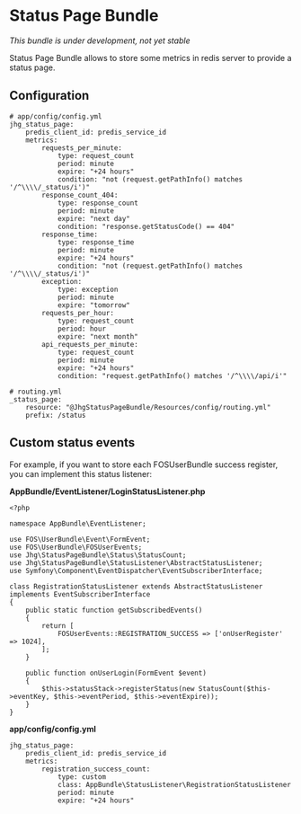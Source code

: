 # Status Page Bundle

*This bundle is under development, not yet stable*
 
Status Page Bundle allows to store some metrics in redis server to provide a status page.

## Configuration

    # app/config/config.yml
    jhg_status_page:
        predis_client_id: predis_service_id
        metrics:
            requests_per_minute:
                type: request_count
                period: minute
                expire: "+24 hours"
                condition: "not (request.getPathInfo() matches '/^\\\\/_status/i')"
            response_count_404:
                type: response_count
                period: minute
                expire: "next day"
                condition: "response.getStatusCode() == 404"
            response_time:
                type: response_time
                period: minute
                expire: "+24 hours"
                condition: "not (request.getPathInfo() matches '/^\\\\/_status/i')"
            exception:
                type: exception
                period: minute
                expire: "tomorrow"
            requests_per_hour:
                type: request_count
                period: hour
                expire: "next month"
            api_requests_per_minute:
                type: request_count
                period: minute
                expire: "+24 hours"
                condition: "request.getPathInfo() matches '/^\\\\/api/i'"
    
    # routing.yml
    _status_page:
        resource: "@JhgStatusPageBundle/Resources/config/routing.yml"
        prefix: /status

## Custom status events

For example, if you want to store each FOSUserBundle success register, you can implement this status listener:
 
**AppBundle/EventListener/LoginStatusListener.php**

    <?php
    
    namespace AppBundle\EventListener;
    
    use FOS\UserBundle\Event\FormEvent;
    use FOS\UserBundle\FOSUserEvents;
    use Jhg\StatusPageBundle\Status\StatusCount;
    use Jhg\StatusPageBundle\StatusListener\AbstractStatusListener;
    use Symfony\Component\EventDispatcher\EventSubscriberInterface;
    
    class RegistrationStatusListener extends AbstractStatusListener implements EventSubscriberInterface
    {
        public static function getSubscribedEvents()
        {
            return [
                FOSUserEvents::REGISTRATION_SUCCESS => ['onUserRegister' => 1024],
            ];
        }
    
        public function onUserLogin(FormEvent $event)
        {
            $this->statusStack->registerStatus(new StatusCount($this->eventKey, $this->eventPeriod, $this->eventExpire));
        }
    }
 
**app/config/config.yml**

    jhg_status_page:
        predis_client_id: predis_service_id
        metrics:
            registration_success_count:
                type: custom
                class: AppBundle\StatusListener\RegistrationStatusListener
                period: minute
                expire: "+24 hours"
                
                